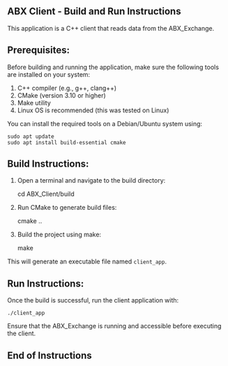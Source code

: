 ABX Client - Build and Run Instructions
----------------------------------------

This application is a C++ client that reads data from the ABX_Exchange.

Prerequisites:
--------------
Before building and running the application, make sure the following tools are installed on your system:

1. C++ compiler (e.g., g++, clang++)
2. CMake (version 3.10 or higher)
3. Make utility
4. Linux OS is recommended (this was tested on Linux)

You can install the required tools on a Debian/Ubuntu system using:

    sudo apt update
    sudo apt install build-essential cmake

Build Instructions:
-------------------
1. Open a terminal and navigate to the build directory:

    cd ABX_Client/build

2. Run CMake to generate build files:

    cmake ..

3. Build the project using make:

    make

This will generate an executable file named `client_app`.

Run Instructions:
-----------------
Once the build is successful, run the client application with:

    ./client_app

Ensure that the ABX_Exchange is running and accessible before executing the client.

End of Instructions
--------------------

